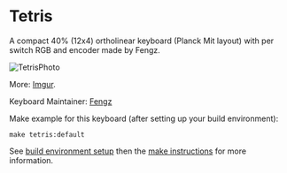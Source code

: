 Tetris
===
A compact 40% (12x4) ortholinear keyboard (Planck Mit layout) with per switch RGB and encoder made by Fengz. 

![TetrisPhoto](https://i.imgur.com/quwEY0f.jpg)

More: [Imgur](https://imgur.com/gallery/Azq2zUm).

Keyboard Maintainer: [Fengz](https://github.com/ycf)

Make example for this keyboard (after setting up your build environment):

    make tetris:default

See [build environment setup](https://docs.qmk.fm/#/getting_started_build_tools) then the [make instructions](https://docs.qmk.fm/#/getting_started_make_guide) for more information.